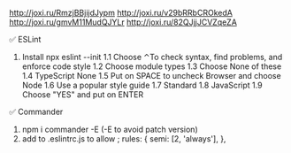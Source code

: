 http://joxi.ru/RmzjBBjijdJypm
http://joxi.ru/v29bRRbCROkedA
http://joxi.ru/gmvM11MudQJYLr
http://joxi.ru/82QJjjJCVZqeZA


✅ ESLint

1. Install npx eslint --init 
1.1 Choose ⌃To check syntax, find problems, and enforce code style 
1.2 Choose module types 
1.3 Choose None of these 
1.4 TypeScript None 
1.5 Put on SPACE to uncheck Browser and choose Node 
1.6 Use a popular style guide 
1.7 Standard 
1.8 JavaScript 
1.9 Choose "YES" and put on ENTER

✅ Commander

1. npm i commander -E (-E to avoid patch version)
2. add to .eslintrc.js to allow ; 
   rules: { 
      semi: [2, 'always'], 
      },
